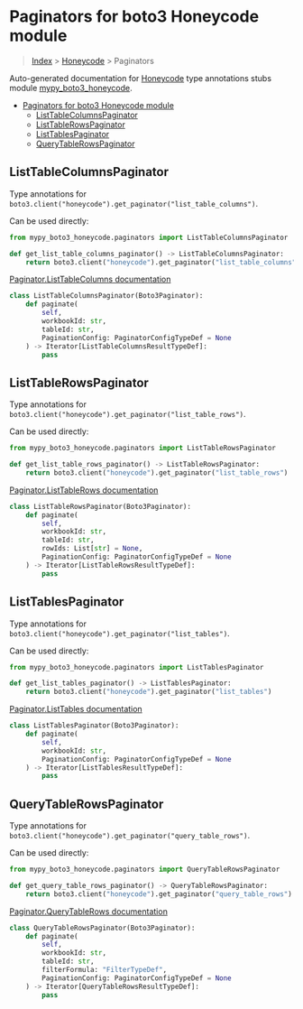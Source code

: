 # Paginators for boto3 Honeycode module

> [Index](../README.md) > [Honeycode](./README.md) > Paginators

Auto-generated documentation for [Honeycode](https://boto3.amazonaws.com/v1/documentation/api/latest/reference/services/honeycode.html#Honeycode)
type annotations stubs module [mypy_boto3_honeycode](https://pypi.org/project/mypy-boto3-honeycode/).

- [Paginators for boto3 Honeycode module](#paginators-for-boto3-honeycode-module)
  - [ListTableColumnsPaginator](#listtablecolumnspaginator)
  - [ListTableRowsPaginator](#listtablerowspaginator)
  - [ListTablesPaginator](#listtablespaginator)
  - [QueryTableRowsPaginator](#querytablerowspaginator)

## ListTableColumnsPaginator

Type annotations for `boto3.client("honeycode").get_paginator("list_table_columns")`.

Can be used directly:

```python
from mypy_boto3_honeycode.paginators import ListTableColumnsPaginator

def get_list_table_columns_paginator() -> ListTableColumnsPaginator:
    return boto3.client("honeycode").get_paginator("list_table_columns")
```

[Paginator.ListTableColumns documentation](https://boto3.amazonaws.com/v1/documentation/api/latest/reference/services/honeycode.html#Honeycode.Paginator.ListTableColumns)

```python
class ListTableColumnsPaginator(Boto3Paginator):
    def paginate(
        self,
        workbookId: str,
        tableId: str,
        PaginationConfig: PaginatorConfigTypeDef = None
    ) -> Iterator[ListTableColumnsResultTypeDef]:
        pass
```
## ListTableRowsPaginator

Type annotations for `boto3.client("honeycode").get_paginator("list_table_rows")`.

Can be used directly:

```python
from mypy_boto3_honeycode.paginators import ListTableRowsPaginator

def get_list_table_rows_paginator() -> ListTableRowsPaginator:
    return boto3.client("honeycode").get_paginator("list_table_rows")
```

[Paginator.ListTableRows documentation](https://boto3.amazonaws.com/v1/documentation/api/latest/reference/services/honeycode.html#Honeycode.Paginator.ListTableRows)

```python
class ListTableRowsPaginator(Boto3Paginator):
    def paginate(
        self,
        workbookId: str,
        tableId: str,
        rowIds: List[str] = None,
        PaginationConfig: PaginatorConfigTypeDef = None
    ) -> Iterator[ListTableRowsResultTypeDef]:
        pass
```
## ListTablesPaginator

Type annotations for `boto3.client("honeycode").get_paginator("list_tables")`.

Can be used directly:

```python
from mypy_boto3_honeycode.paginators import ListTablesPaginator

def get_list_tables_paginator() -> ListTablesPaginator:
    return boto3.client("honeycode").get_paginator("list_tables")
```

[Paginator.ListTables documentation](https://boto3.amazonaws.com/v1/documentation/api/latest/reference/services/honeycode.html#Honeycode.Paginator.ListTables)

```python
class ListTablesPaginator(Boto3Paginator):
    def paginate(
        self,
        workbookId: str,
        PaginationConfig: PaginatorConfigTypeDef = None
    ) -> Iterator[ListTablesResultTypeDef]:
        pass
```
## QueryTableRowsPaginator

Type annotations for `boto3.client("honeycode").get_paginator("query_table_rows")`.

Can be used directly:

```python
from mypy_boto3_honeycode.paginators import QueryTableRowsPaginator

def get_query_table_rows_paginator() -> QueryTableRowsPaginator:
    return boto3.client("honeycode").get_paginator("query_table_rows")
```

[Paginator.QueryTableRows documentation](https://boto3.amazonaws.com/v1/documentation/api/latest/reference/services/honeycode.html#Honeycode.Paginator.QueryTableRows)

```python
class QueryTableRowsPaginator(Boto3Paginator):
    def paginate(
        self,
        workbookId: str,
        tableId: str,
        filterFormula: "FilterTypeDef",
        PaginationConfig: PaginatorConfigTypeDef = None
    ) -> Iterator[QueryTableRowsResultTypeDef]:
        pass
```